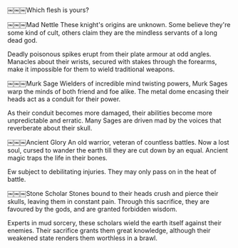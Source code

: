 

​￼￼￼Which flesh is yours?

​￼￼￼Mad Nettle
These knight's origins are unknown. Some believe they're some kind of cult, others claim they are the mindless servants of a long dead god. 

Deadly poisonous spikes erupt from their plate armour at odd angles.
Manacles about their wrists, secured with stakes through the forearms, make it impossible for them to wield traditional weapons.

​￼￼￼Murk Sage
Wielders of incredible mind twisting powers, Murk Sages warp the minds of both friend and foe alike. The metal dome encasing their heads act as a conduit for their power. 

As their conduit becomes more damaged, their abilities become more unpredictable and erratic. Many Sages are driven mad by the voices that reverberate about their skull.

​￼￼￼Ancient Glory
An old warrior, veteran of countless battles. Now a lost soul, cursed to wander the earth till they are cut down by an equal. Ancient magic traps the life in their bones.

Ew subject to debilitating injuries. They may only pass on in the heat of battle.

​￼￼￼Stone Scholar
Stones bound to their heads crush and pierce their skulls, leaving them in constant pain. Through this sacrifice, they are favoured by the gods, and are granted forbidden wisdom.

Experts in mud sorcery, these scholars wield the earth itself against their enemies. Their sacrifice grants them great knowledge, although their weakened state renders them worthless in a brawl.



